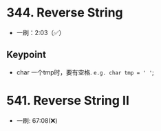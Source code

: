 # 344. Reverse String
* 一刷：2:03（✅）
## Keypoint
* char 一个tmp时，要有空格. `e.g. char tmp = ' '`;

# 541. Reverse String II
* 一刷: 67:08(❌)
